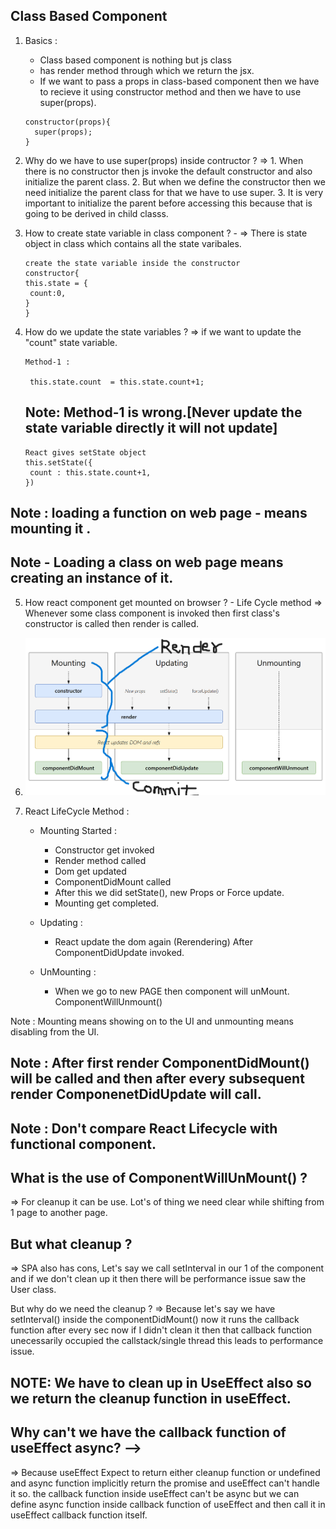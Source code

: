 ## Class Based Component

1. Basics :

   - Class based component is nothing but js class
   - has render method through which we return the jsx.
   - If we want to pass a props in class-based component then we have to recieve it using constructor method and then we have to use
     super(props).

   ```
   constructor(props){
     super(props);
   }
   ```

2. Why do we have to use super(props) inside contructor ?
   => 1. When there is no constructor then js invoke the default constructor and also initialize the parent class. 2. But when we define the constructor then we need initialize the parent class for that we have to use super. 3. It is very important to initialize the parent before accessing this because that is going to be derived in child classs.

3. How to create state variable in class component ? -
   => There is state object in class which contains all the state varibales.

   ```
   create the state variable inside the constructor
   constructor{
   this.state = {
    count:0,
   }
   }
   ```

4. How do we update the state variables ?
   => if we want to update the "count" state variable.

   ```
   Method-1 :

    this.state.count  = this.state.count+1;

   ```

   ## Note: Method-1 is wrong.[Never update the state variable directly it will not update]

   ```
   React gives setState object
   this.setState({
    count : this.state.count+1,
   })
   ```

## Note : loading a function on web page - means mounting it .

## Note - Loading a class on web page means creating an instance of it.

5. How react component get mounted on browser ? - Life Cycle method
   => Whenever some class component is invoked then first class's constructor is called then render is called.

6. ![alt text](ogimage-1.png)

7. React LifeCycle Method :

   - Mounting Started :

     - Constructor get invoked
     - Render method called
     - Dom get updated
     - ComponentDidMount called
     - After this we did setState(), new Props or Force update.
     - Mounting get completed.

   - Updating :
     - React update the dom again (Rerendering) After ComponentDidUpdate invoked.
   - UnMounting :
     - When we go to new PAGE then component will unMount.
       ComponentWillUnmount()

Note : Mounting means showing on to the UI and unmounting means disabling from the UI.

## Note : After first render ComponentDidMount() will be called and then after every subsequent render ComponenetDidUpdate will call.

## Note : Don't compare React Lifecycle with functional component.

## What is the use of ComponentWillUnMount() ?

=> For cleanup it can be use. Lot's of thing we need clear while shifting from 1 page to another page.

## But what cleanup ?

=> SPA also has cons, Let's say we call setInterval in our 1 of the component and if we don't clean up it then there will be performance issue saw the User class.

But why do we need the cleanup ?
=> Because let's say we have setInterval() inside the componentDidMount() now it runs the callback function after every sec now if I didn't clean it then that callback function unecessarily occupied the callstack/single thread this leads to performance issue.

## NOTE: We have to clean up in UseEffect also so we return the cleanup function in useEffect.

## Why can't we have the callback function of useEffect async? -->

=> Because useEffect Expect to return either cleanup function or undefined and async function implicitly return the promise and useEffect can't handle it so. the callback function inside useEffect can't be async but we can define async function inside callback function of useEffect and then call it in useEffect callback function itself.
